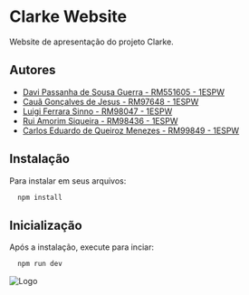 # Clarke Website

Website de apresentação do projeto Clarke.

 
## Autores

- [Davi Passanha de Sousa Guerra - RM551605 - 1ESPW ](https://www.github.com/daviguerra05)
- [Cauã Gonçalves de Jesus - RM97648 - 1ESPW ](https://www.github.com/dejesuscaua)
- [Luigi Ferrara Sinno - RM98047 - 1ESPW ](https://www.github.com/luigiferrarasinno)
- [Rui Amorim Siqueira - RM98436 - 1ESPW](https://www.github.com/ruiasiqueira)
- [Carlos Eduardo de Queiroz Menezes - RM99849 - 1ESPW](https://www.github.com/Carlosqmenezes)


## Instalação

Para instalar em seus arquivos:

```bash
  npm install
```
    
## Inicialização

Após a instalação, execute para inciar:

```bash
  npm run dev
```

![Logo](https://i.pinimg.com/originals/2b/eb/dc/2bebdcec5d81df477cf9a48d7347af71.gif)